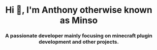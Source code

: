 
<h1 align="center">Hi 👋, I'm Anthony otherwise known as Minso</h1>
<h3 align="center">A passionate developer mainly focusing on minecraft plugin development and other projects.</h3>
<!--![](https://komarev.com/ghpvc/?username=ogminso)
# Skills
<p align="center">
  <a href="https://skillicons.dev">
    <img src="https://skillicons.dev/icons?i=java,html,css,js,php,nodejs,mongo,mysql,sqlite,kubernetes,docker,redis,rabbitmq,discordjs,electron,grafana,prometheus,postman&theme=dark&perline=9" />
  </a>
</p>
<p><img align="left" src="https://github-readme-stats.vercel.app/api/top-langs?username=ogminso&show_icons=true&locale=en&layout=compact" alt="ogminso" /></p>
<p>&nbsp;<img align="center" src="https://github-readme-stats.vercel.app/api?username=ogminso&show_icons=true&locale=en" alt="ogminso" /></p>
<p><img align="center" src="https://github-readme-streak-stats.herokuapp.com/?user=ogminso&" alt="ogminso" /></p>-->

